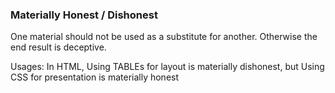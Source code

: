 

### Materially Honest / Dishonest

One material should not be used as a substitute for another. Otherwise the end result is deceptive.

Usages: In HTML, Using TABLEs for layout is materially dishonest, but Using CSS for presentation is materially honest

